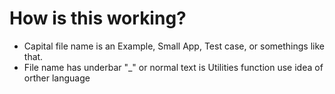# How is this working?

- Capital file name is an Example, Small App, Test case, or somethings like that.
- File name has underbar "_" or normal text is Utilities function use idea of orther language
